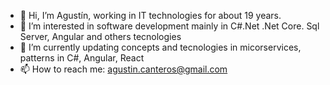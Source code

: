 - 👋 Hi, I’m Agustín, working in IT technologies for about 19 years.
- 👀 I’m interested in software development mainly in C#.Net .Net Core. Sql Server, Angular and others tecnologies
- 🌱 I’m currently updating concepts and tecnologies in micorservices, patterns in C#, Angular, React
- 📫 How to reach me: agustin.canteros@gmail.com

<!---
agustincan/agustincan is a ✨ special ✨ repository because its `README.md` (this file) appears on your GitHub profile.
You can click the Preview link to take a look at your changes.
--->
